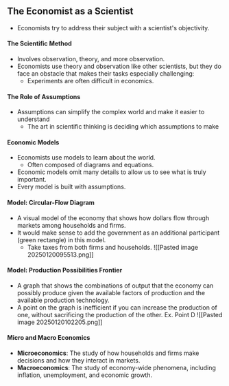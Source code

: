 ## The Economist as a Scientist
- Economists try to address their subject with a scientist's objectivity.
#### The Scientific Method
-  Involves observation, theory, and more observation.
- Economists use theory and observation like other scientists, but they do face an obstacle that makes their tasks especially challenging:
	- Experiments are often difficult in economics.
#### The Role of Assumptions
- Assumptions can simplify the complex world and make it easier to understand
	- The art in scientific thinking is deciding which assumptions to make
#### Economic Models
- Economists use models to learn about the world.
	- Often composed of diagrams and equations.
- Economic models omit many details to allow us to see what is truly important.
- Every model is built with assumptions.
#### Model: Circular-Flow Diagram
- A visual model of the economy that shows how dollars flow through markets among households and firms.
- It would make sense to add the government as an additional participant (green rectangle) in this model.
	- Take taxes from both firms and households.
![[Pasted image 20250120095513.png]]

#### Model: Production Possibilities Frontier
- A graph that shows the combinations of output that the economy can possibly produce given the available factors of production and the available production technology.
- A point on the graph is inefficient if you can increase the production of one, without sacrificing the production of the other. Ex. Point D
![[Pasted image 20250120102205.png]]

#### Micro and Macro Economics
- **Microeconomics**: The study of how households and firms make decisions and how they interact in markets.
- **Macroeconomics**: The study of economy-wide phenomena, including inflation, unemployment, and economic growth.

